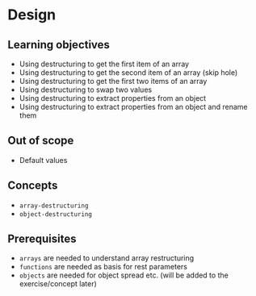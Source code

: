 # Design

## Learning objectives

- Using destructuring to get the first item of an array
- Using destructuring to get the second item of an array (skip hole)
- Using destructuring to get the first two items of an array
- Using destructuring to swap two values
- Using destructuring to extract properties from an object
- Using destructuring to extract properties from an object and rename them

## Out of scope

- Default values

## Concepts

- `array-destructuring`
- `object-destructuring`

## Prerequisites

- `arrays` are needed to understand array restructuring
- `functions` are needed as basis for rest parameters
- `objects` are needed for object spread etc. (will be added to the exercise/concept later)

